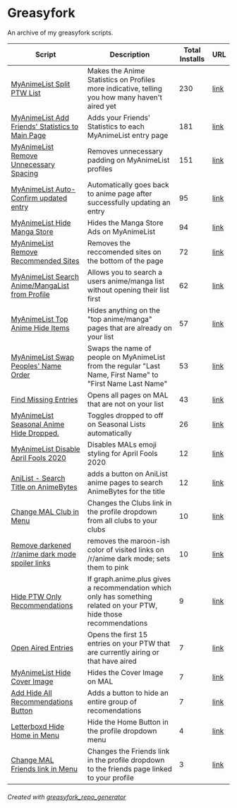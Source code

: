 # Greasyfork

An archive of my greasyfork scripts.

| Script | Description | Total Installs | URL |
| --- | --- | --- | --- |
[MyAnimeList Split PTW List](./myanimelist_split_ptw_list.js) | Makes the Anime Statistics on Profiles more indicative, telling you how many haven't aired yet | 230 | [link](https://greasyfork.org/en/scripts/33008-myanimelist-split-ptw-list)
[MyAnimeList Add Friends' Statistics to Main Page](./myanimelist_add_friends_statistics_to_main_page.js) | Adds your Friends' Statistics to each MyAnimeList entry page  | 181 | [link](https://greasyfork.org/en/scripts/26869-myanimelist-add-friends-statistics-to-main-page)
[MyAnimeList Remove Unnecessary Spacing](./myanimelist_remove_unnecessary_spacing.js) | Removes unnecessary padding on MyAnimeList profiles | 151 | [link](https://greasyfork.org/en/scripts/26678-myanimelist-remove-unnecessary-spacing)
[MyAnimeList Auto-Confirm updated entry](./myanimelist_autoconfirm_updated_entry.js) | Automatically goes back to anime page after successfully updating an entry | 95 | [link](https://greasyfork.org/en/scripts/37961-myanimelist-auto-confirm-updated-entry)
[MyAnimeList Hide Manga Store](./myanimelist_hide_manga_store.js) | Hides the Manga Store Ads on MyAnimeList | 94 | [link](https://greasyfork.org/en/scripts/39341-myanimelist-hide-manga-store)
[MyAnimeList Remove Recommended Sites](./myanimelist_remove_recommended_sites.js) | Removes the reccomended sites on the bottom of the page | 72 | [link](https://greasyfork.org/en/scripts/26716-myanimelist-remove-recommended-sites)
[MyAnimeList Search Anime/MangaList from Profile](./myanimelist_search_animemangalist_from_profile.js) | Allows you to search a users anime/manga list without opening their list first | 62 | [link](https://greasyfork.org/en/scripts/382286-myanimelist-search-anime-mangalist-from-profile)
[MyAnimeList Top Anime Hide Items](./myanimelist_top_anime_hide_items.js) | Hides anything on the "top anime/manga" pages that are already on your list | 57 | [link](https://greasyfork.org/en/scripts/380656-myanimelist-top-anime-hide-items)
[MyAnimeList Swap Peoples' Name Order](./myanimelist_swap_peoples_name_order.js) | Swaps the name of people on MyAnimeList from the regular "Last Name, First Name" to "First Name Last Name" | 53 | [link](https://greasyfork.org/en/scripts/30956-myanimelist-swap-peoples-name-order)
[Find Missing Entries](./find_missing_entries.js) | Opens all pages on MAL that are not on your list | 43 | [link](https://greasyfork.org/en/scripts/37533-find-missing-entries)
[MyAnimeList Seasonal Anime Hide Dropped.](./myanimelist_seasonal_anime_hide_dropped.js) | Toggles dropped to off on Seasonal Lists automatically | 26 | [link](https://greasyfork.org/en/scripts/37556-myanimelist-seasonal-anime-hide-dropped)
[MyAnimeList Disable April Fools 2020](./myanimelist_disable_april_fools_2020.js) | Disables MALs emoji styling for April Fools 2020 | 12 | [link](https://greasyfork.org/en/scripts/399146-myanimelist-disable-april-fools-2020)
[AniList - Search Title on AnimeBytes](./anilist__search_title_on_animebytes.js) | adds a button on AniList anime pages to search AnimeBytes for the title | 12 | [link](https://greasyfork.org/en/scripts/419436-anilist-search-title-on-animebytes)
[Change MAL Club in Menu](./change_mal_club_in_menu.js) | Changes the Clubs link in the profile dropdown from all clubs to your clubs | 10 | [link](https://greasyfork.org/en/scripts/37653-change-mal-club-in-menu)
[Remove darkened /r/anime dark mode spoiler links](./remove_darkened_ranime_dark_mode_spoiler_links.js) | removes the maroon-ish color of visited links on /r/anime dark mode; sets them to pink | 10 | [link](https://greasyfork.org/en/scripts/40560-remove-darkened-r-anime-dark-mode-spoiler-links)
[Hide PTW Only Recommendations](./hide_ptw_only_recommendations.js) | If graph.anime.plus gives a recommendation which only has something related on your PTW, hide those recommendations | 9 | [link](https://greasyfork.org/en/scripts/40945-hide-ptw-only-recommendations)
[Open Aired Entries](./open_aired_entries.js) | Opens the first 15 entries on your PTW that are currently airing or that have aired | 7 | [link](https://greasyfork.org/en/scripts/37562-open-aired-entries)
[MyAnimeList Hide Cover Image](./myanimelist_hide_cover_image.js) | Hides the Cover Image on MAL | 7 | [link](https://greasyfork.org/en/scripts/37817-myanimelist-hide-cover-image)
[Add Hide All Recommendations Button](./add_hide_all_recommendations_button.js) | Adds a button to hide an entire group of recomendations | 7 | [link](https://greasyfork.org/en/scripts/40948-add-hide-all-recommendations-button)
[Letterboxd Hide Home in Menu](./letterboxd_hide_home_in_menu.js) | Hide the Home Button in the profile dropdown menu | 4 | [link](https://greasyfork.org/en/scripts/408310-letterboxd-hide-home-in-menu)
[Change MAL Friends link in Menu](./change_mal_friends_link_in_menu.js) | Changes the Friends link in the profile dropdown to the friends page linked to your profile | 3 | [link](https://greasyfork.org/en/scripts/380944-change-mal-friends-link-in-menu)

###### Created with [greasyfork_repo_generator](https://github.com/seanbreckenridge/greasyfork_repo_generator)
